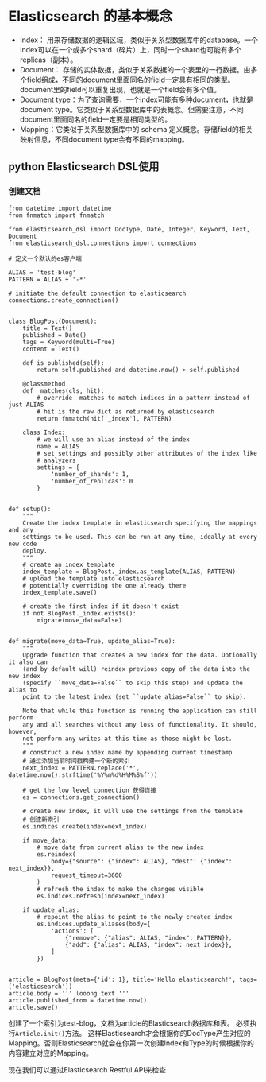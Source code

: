 # Elasticsearch 的基本概念

- Index： 用来存储数据的逻辑区域，类似于关系型数据库中的database。一个index可以在一个或多个shard（碎片）上，同时一个shard也可能有多个replicas（副本）。
- Document： 存储的实体数据，类似于关系数据的一个表里的一行数据。由多个field组成，不同的document里面同名的field一定具有相同的类型。document里的field可以重复出现，也就是一个field会有多个值。
- Document type：为了查询需要，一个index可能有多种document，也就是document type。它类似于关系型数据库中的表概念。但需要注意，不同document里面同名的field一定要是相同类型的。
- Mapping：它类似于关系型数据库中的 schema 定义概念。存储field的相关映射信息，不同document type会有不同的mapping。

## python Elasticsearch DSL使用

### 创建文档

```
from datetime import datetime
from fnmatch import fnmatch

from elasticsearch_dsl import DocType, Date, Integer, Keyword, Text, Document
from elasticsearch_dsl.connections import connections

# 定义一个默认的es客户端

ALIAS = 'test-blog'
PATTERN = ALIAS + '-*'

# initiate the default connection to elasticsearch
connections.create_connection()


class BlogPost(Document):
    title = Text()
    published = Date()
    tags = Keyword(multi=True)
    content = Text()

    def is_published(self):
        return self.published and datetime.now() > self.published

    @classmethod
    def _matches(cls, hit):
        # override _matches to match indices in a pattern instead of just ALIAS
        # hit is the raw dict as returned by elasticsearch
        return fnmatch(hit['_index'], PATTERN)

    class Index:
        # we will use an alias instead of the index
        name = ALIAS
        # set settings and possibly other attributes of the index like
        # analyzers
        settings = {
            'number_of_shards': 1,
            'number_of_replicas': 0
        }


def setup():
    """
    Create the index template in elasticsearch specifying the mappings and any
    settings to be used. This can be run at any time, ideally at every new code
    deploy.
    """
    # create an index template
    index_template = BlogPost._index.as_template(ALIAS, PATTERN)
    # upload the template into elasticsearch
    # potentially overriding the one already there
    index_template.save()

    # create the first index if it doesn't exist
    if not BlogPost._index.exists():
        migrate(move_data=False)


def migrate(move_data=True, update_alias=True):
    """
    Upgrade function that creates a new index for the data. Optionally it also can
    (and by default will) reindex previous copy of the data into the new index
    (specify ``move_data=False`` to skip this step) and update the alias to
    point to the latest index (set ``update_alias=False`` to skip).

    Note that while this function is running the application can still perform
    any and all searches without any loss of functionality. It should, however,
    not perform any writes at this time as those might be lost.
    """
    # construct a new index name by appending current timestamp
    # 通过添加当前时间戳构建一个新的索引
    next_index = PATTERN.replace('*', datetime.now().strftime('%Y%m%d%H%M%S%f'))

    # get the low level connection 获得连接
    es = connections.get_connection()

    # create new index, it will use the settings from the template
    # 创建新索引
    es.indices.create(index=next_index)

    if move_data:
        # move data from current alias to the new index
        es.reindex(
            body={"source": {"index": ALIAS}, "dest": {"index": next_index}},
            request_timeout=3600
        )
        # refresh the index to make the changes visible
        es.indices.refresh(index=next_index)

    if update_alias:
        # repoint the alias to point to the newly created index
        es.indices.update_aliases(body={
            'actions': [
                {"remove": {"alias": ALIAS, "index": PATTERN}},
                {"add": {"alias": ALIAS, "index": next_index}},
            ]
        })


article = BlogPost(meta={'id': 1}, title='Hello elasticsearch!', tags=['elasticsearch'])
article.body = ''' looong text '''
article.published_from = datetime.now()
article.save()

```

创建了一个索引为test-blog，文档为article的Elasticsearch数据库和表。
必须执行`Article.init()`方法。 这样Elasticsearch才会根据你的DocType产生对应的Mapping。否则Elasticsearch就会在你第一次创建Index和Type的时候根据你的内容建立对应的Mapping。

现在我们可以通过Elasticsearch Restful API来检查